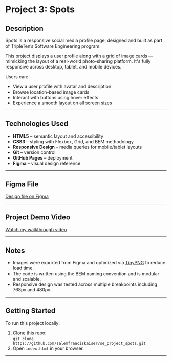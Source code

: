# Project 3: Spots

## Description

Spots is a responsive social media profile page, designed and built as part of TripleTen’s Software Engineering program.

This project displays a user profile along with a grid of image cards — mimicking the layout of a real-world photo-sharing platform. It's fully responsive across desktop, tablet, and mobile devices.

Users can:
- View a user profile with avatar and description
- Browse location-based image cards
- Interact with buttons using hover effects
- Experience a smooth layout on all screen sizes

---

## Technologies Used

- **HTML5** – semantic layout and accessibility
- **CSS3** – styling with Flexbox, Grid, and BEM methodology
- **Responsive Design** – media queries for mobile/tablet layouts
- **Git** – version control
- **GitHub Pages** – deployment
- **Figma** – visual design reference

---

## Figma File

[Design file on Figma](https://www.figma.com/file/BBNm2bC3lj8QQMHlnqRsga/Sprint-3-Project-%E2%80%94-Spots?type=design&node-id=2%3A60&mode=design&t=afgNFybdorZO6cQo-1)

---

## Project Demo Video

[Watch my walkthrough video](https://youtu.be/vylsIF_VnfU)

---

## Notes

- Images were exported from Figma and optimized via [TinyPNG](https://tinypng.com) to reduce load time.
- The code is written using the BEM naming convention and is modular and scalable.
- Responsive design was tested across multiple breakpoints including 768px and 480px.

---

## Getting Started

To run this project locally:
1. Clone this repo:  
   `git clone https://github.com/salemfranciskaiser/se_project_spots.git`
2. Open `index.html` in your browser.

---

